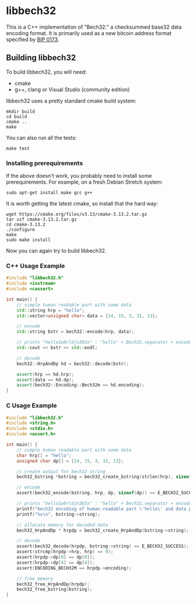 # libbech32

This is a C++ implementation of "Bech32:" a checksummed base32 data
encoding format. It is primarily used as a new bitcoin address format
specified by [BIP 0173](https://github.com/bitcoin/bips/blob/master/bip-0173.mediawiki). 

## Building libbech32

To build libbech32, you will need:

* cmake
* g++, clang or Visual Studio (community edition)

libbech32 uses a pretty standard cmake build system:

```
mkdir build
cd build
cmake ..
make
```

You can also run all the tests:

```
make test
```

### Installing prerequirements

If the above doesn't work, you probably need to install some
prerequirements. For example, on a fresh Debian Stretch system:

```
sudo apt-get install make gcc g++
```

It is worth getting the latest cmake, so install that the hard way:

```
wget https://cmake.org/files/v3.13/cmake-3.13.2.tar.gz
tar xzf cmake-3.13.2.tar.gz
cd cmake-3.13.2
./configure
make 
sudo make install
```

Now you can again try to build libbech32.

### C++ Usage Example

```cpp
#include "libbech32.h"
#include <iostream>
#include <cassert>

int main() {
    // simple human readable part with some data
    std::string hrp = "hello";
    std::vector<unsigned char> data = {14, 15, 3, 31, 13};

    // encode
    std::string bstr = bech32::encode(hrp, data);

    // prints "hello1w0rldjn365x" : "hello" + Bech32.separator + encoded data + 6 char checksum
    std::cout << bstr << std::endl;

    // decode
    bech32::HrpAndDp hd = bech32::decode(bstr);

    assert(hrp == hd.hrp);
    assert(data == hd.dp);
    assert(bech32::Encoding::Bech32m == hd.encoding);
}
```

### C Usage Example

```C
#include "libbech32.h"
#include <string.h>
#include <stdio.h>
#include <assert.h>

int main() {
    // simple human readable part with some data
    char hrp[] = "hello";
    unsigned char dp[] = {14, 15, 3, 31, 13};

    // create output for bech32 string
    bech32_bstring *bstring = bech32_create_bstring(strlen(hrp), sizeof(dp));

    // encode
    assert(bech32_encode(bstring, hrp, dp, sizeof(dp)) == E_BECH32_SUCCESS);

    // prints "hello1w0rldjn365x" : "hello" + Bech32.separator + encoded data + 6 char checksum
    printf("bech32 encoding of human-readable part \'hello\' and data part \'[14, 15, 3, 31, 13]\' is:\n");
    printf("%s\n", bstring->string);

    // allocate memory for decoded data
    bech32_HrpAndDp * hrpdp = bech32_create_HrpAndDp(bstring->string);

    // decode
    assert(bech32_decode(hrpdp, bstring->string) == E_BECH32_SUCCESS);
    assert(strcmp(hrpdp->hrp, hrp) == 0);
    assert(hrpdp->dp[0] == dp[0]);
    assert(hrpdp->dp[4] == dp[4]);
    assert(ENCODING_BECH32M == hrpdp->encoding);

    // free memory
    bech32_free_HrpAndDp(hrpdp);
    bech32_free_bstring(bstring);
}
```
